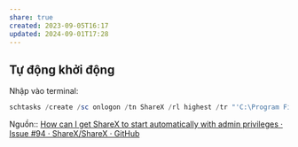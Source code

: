 ```yaml
---
share: true
created: 2023-09-05T16:17
updated: 2024-09-01T17:28
---
```

## Tự động khởi động 
Nhập vào terminal:
```PowerShell
schtasks /create /sc onlogon /tn ShareX /rl highest /tr "'C:\Program Files\ShareX\ShareX.exe' -silent"
```
Nguồn:: [How can I get ShareX to start automatically with admin privileges · Issue #94 · ShareX/ShareX · GitHub](https://github.com/ShareX/ShareX/issues/94)